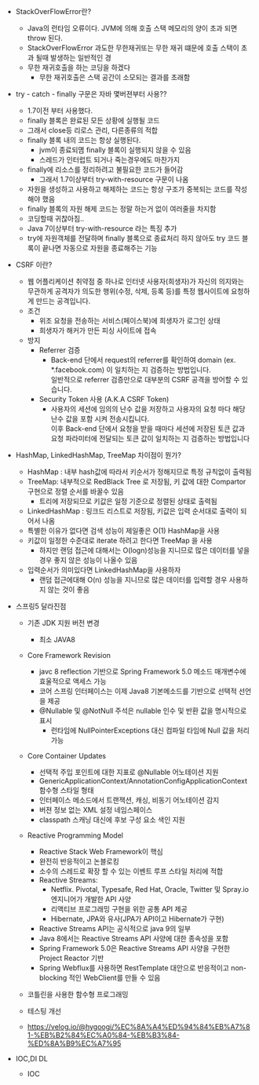- StackOverFlowError란?
    - Java의 런타임 오류이다. JVM에 의해 호출 스택 메모리의 양이 초과 되면 throw 된다.
    - StackOverFlowError 과도한 무한재귀또는 무한 재귀 떄문에 호출 스택이 초과 될때 발생하는 일반적인 경
    - 무한 재귀호출을 하는 코딩을 하겠다
        - 무한 재귀호출은 스택 공간이 소모되는 결과를 초래함

- try - catch - finally 구문은 자바 몇버젼부터 사용??
    - 1.7이전 부터 사용했다.
    - finally 블록은 완료된 모든 상황에 실행될 코드
    - 그래서 close등 리로스 관리, 다른종류의 적합
    - finally 블록 내의 코드는 항상 실행된다.
        - jvm이 종료되몀 finally 블록이  실행되지 않을 수 있음
        - 스레드가 인터럽트 되거나 죽는경우에도 마찬가지
    - finally에 리소스를 정리하려고 불필요한 코드가 들어감 
        - 그래서 1.7이상부터 try-with-resource 구문이 나옴
    - 자원을 생성하고 사용하고 해제하는 코드는 항상 구조가 중복되는 코드를 작성해야 했음
    - finally 블록의 자원 해제 코드는 정말 하는거 없이 여러줄을 차지함
    - 코딩할때 귀찮아짐.. 
    - Java 7이상부터 try-with-resource 라는 특징 추가
    - try에 자원객체를 전달하며 finally 블록으로 종료처리 하지 않아도 try 코드 블록이 끝나면 자동으로 자원을 종료해주는 기능

- CSRF 이란? 
    - 웹 어플리케이션 취약점 중 하나로 인터넷 사용자(희생자)가 자신의 의지와는 무관하게 공격자가 의도한 행위(수정, 삭제, 등록 등)를 특정 웹사이트에 요청하게 만드는 공격입니다.
    - 조건
        - 위조 요청을 전송하는 서비스(페이스북)에 희생자가 로그인 상태
        - 희생자가 해커가 만든 피싱 사이트에 접속
    - 방지
        - Referrer 검증
            - Back-end 단에서 request의 referrer를 확인하여 domain (ex. *.facebook.com) 이 일치하는 지 검증하는 방법입니다.  
              일반적으로 referrer 검증만으로 대부분의 CSRF 공격을 방어할 수 있습니다.
        - Security Token 사용 (A.K.A CSRF Token)
            - 사용자의 세션에 임의의 난수 값을 저장하고 사용자의 요청 마다 해당 난수 값을 포함 시켜 전송시킵니다.   
                이후 Back-end 단에서 요청을 받을 때마다 세션에 저장된 토큰 값과 요청 파라미터에 전달되는 토큰 값이 일치하는 지 검증하는 방법입니다

- HashMap, LinkedHashMap, TreeMap 차이점이 뭔가?
    - HashMap : 내부 hash값에 따라서 키순서가 정해지므로 특정 규칙없이 출력됨
    - TreeMap: 내부적으로 RedBlack Tree 로 저장됨, 키 값에 대한 Compartor 구현으로 정렬 순서를 바꿀수 있음
        - 트리에 저장되므로 키값은 일정 기준으로 정렬된 상태로 출력됨
    - LinkedHashMap : 링크드 리스트로 저장됨, 키값은 입력 순서대로 출력이 되어서 나옴
    - 특별한 이유가 없다면 검색 성능이 제일좋은 O(1) HashMap을 사용
    - 키값이 일정한 수준대로 iterate 하려고 한다면 TreeMap 을 사용
        - 하지만 랜덤 접근에 대해서는 O(logn)성능을 지니므로 많은 데이터를 넣을 경우 좋지 않은 성능이 나올수 있음
    - 입력순서가 의미있다면 LinkedHashMap을 사용하자
        - 랜덤 접근에대해 O(n) 성능을 지니므로 많은 데이터를 입력할 경우 사용하지 않는 것이 좋음

- 스프링5 달라진점
    - 기존 JDK 지원 버전 변경 
        - 최소 JAVA8
    - Core Framework Revision
        - javc 8 reflection 기반으로 Spring Framework 5.0 메소드 매개변수에 효울적으로 액세스 가능
        - 코어 스프링 인터페이스는 이제 Java8 기본메소드를 기반으로 선택적 선언을 제공
        - @Nullable 및 @NotNull 주석은 nullable 인수 및 반환 값을 명시적으로 표시
            - 런타임에 NullPointerExceptions 대신 컴파일 타임에 Null 값을 처리 가능
    
    - Core Container Updates
        - 선택적 주입 포인트에 대한 지표로 @Nullable 어노테이션 지원
        - GenericApplicationContext/AnnotationConfigApplicationContext 함수형 스타일 형태
        - 인터페이스 메소드에서 트랜잭션, 캐싱, 비동기 어노테이션 감지
        - 버젼 정보 없는 XML 설정 네임스페이스
        - classpath 스캐닝 대신에 후보 구성 요소 색인 지원
    
    - Reactive Programming Model
        - Reactive Stack Web Framework이 핵심
        - 완전히 반응적이고 논블로킹
        - 소수의 스레드로 확장 할 수 있는 이벤트 루프 스타일 처리에 적합
        - Reactive Streams:
            - Netflix. Pivotal, Typesafe, Red Hat, Oracle, Twitter 및 Spray.io 엔지니어가 개발한 API 사양
            - 리액티브 프로그래밍 구현을 위한 공통 API 제공
            - Hibernate, JPA와 유사(JPA가 API이고 Hibernate가 구현)    
        - Reactive Streams API는 공식적으로 java 9의 일부
        - Java 8에서는 Reactive Streams API 사양에 대한 종속성을 포함
        - Spring Framework 5.0은 Reactive Streams API 사양을 구현한 Project Reactor 기반
        - Spring Webflux를 사용하면 RestTemplate 대안으로 반응적이고 non-blocking 적인 WebClient를 만들 수 있음
        
    - 코틀린을 사용한 함수형 프로그래밍
    - 테스팅 개선
    - https://velog.io/@hygoogi/%EC%8A%A4%ED%94%84%EB%A7%81-%EB%B2%84%EC%A0%84-%EB%B3%84-%ED%8A%B9%EC%A7%95
    
- IOC,DI DL
    - IOC
